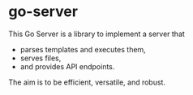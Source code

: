 # go-server

This Go Server is a library to implement a server that

- parses templates and executes them,
- serves files,
- and provides API endpoints.

The aim is to be efficient, versatile, and robust.
